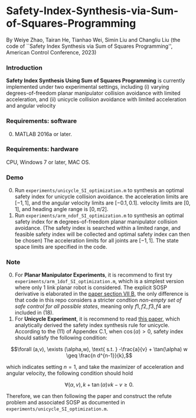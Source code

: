 # Safety-Index-Synthesis-via-Sum-of-Squares-Programming

By Weiye Zhao, Tairan He, Tianhao Wei, Simin Liu and Changliu Liu
(the code of ``Safety Index Synthesis via Sum of Squares Programming'', American Control Conference, 2023)

### Introduction
**Safety Index Synthesis Using Sum of Squares Programming** is currently implemented under two experimental settings, including (i) varying degrees-of-freedom planar manipulator collision avoidance with limited acceleration, and (ii) unicycle collision avoidance with limited acceleration and angular velocity

### Requirements: software

0.	MATLAB 2016a or later.

### Requirements: hardware

CPU, Windows 7 or later, MAC OS.

### Demo
0.	Run `experiments/unicycle_SI_optimization.m` to synthesis an optimal safety index for unicycle collision avoidance. the acceleration limits are $[-1,1]$, and the angular velocity limits are $[-0.1,0.1]$. velocity limits are $[0,1]$, and heading angle range is $[0, \pi/2]$.
0.	Run `experiments/arm_ndof_SI_optimization.m` to synthesis an optimal safety index for **n** degrees-of-freedom planar manipulator collision avoidance. (The safety index is searched within a limited range, and feasible safety index will be collected and optimal safety index can then be chosen) The acceleration limits for all joints are $[-1,1]$. The state space limits are specified in the code.


### Note
0. For **Planar Manipulator Experiments**, it is recommend to first try `experiments/arm_1dof_SI_optimization.m`, which is a simplest version where only 1 link planar robot is considered. The explicit SOSP derivative is elaborated in the [paper section VII B](https://ieeexplore.ieee.org/stamp/stamp.jsp?arnumber=10156463), the only difference is that code in this repo considers a stricter condtion *non-empty set of safe control for all possible states*, meaning only $f1,f2,f3,f4$ are included in (18). 
0. For **Unicycle Experiment**, it is recommend to read [this paper](https://openreview.net/forum?id=UGp6FDaxB0f), which analytically derived the safety index synthesis rule for unicycle. According to the (11) of Appendex C.1, when $\cos(\alpha) > 0$, safety index should satisfy the following condition:

$$\forall (a,v), \exists (\alpha,w), \text{ s.t. } -\frac{a}{v} + \tan(\alpha) w \geq \frac{n d^{n-1}}{k},$$

which indicates setting $n=1$, and take the maximizer of acceleration and angular velocity, the following condition should hold

$$\forall (\alpha,v), k + \tan(\alpha)vk - v \geq 0.$$

Therefore, we can then following the paper and construct the refute problem and associated SOSP as documented in `experiments/unicycle_SI_optimization.m`.

